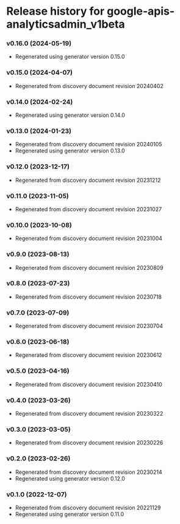 # Release history for google-apis-analyticsadmin_v1beta

### v0.16.0 (2024-05-19)

* Regenerated using generator version 0.15.0

### v0.15.0 (2024-04-07)

* Regenerated from discovery document revision 20240402

### v0.14.0 (2024-02-24)

* Regenerated using generator version 0.14.0

### v0.13.0 (2024-01-23)

* Regenerated from discovery document revision 20240105
* Regenerated using generator version 0.13.0

### v0.12.0 (2023-12-17)

* Regenerated from discovery document revision 20231212

### v0.11.0 (2023-11-05)

* Regenerated from discovery document revision 20231027

### v0.10.0 (2023-10-08)

* Regenerated from discovery document revision 20231004

### v0.9.0 (2023-08-13)

* Regenerated from discovery document revision 20230809

### v0.8.0 (2023-07-23)

* Regenerated from discovery document revision 20230718

### v0.7.0 (2023-07-09)

* Regenerated from discovery document revision 20230704

### v0.6.0 (2023-06-18)

* Regenerated from discovery document revision 20230612

### v0.5.0 (2023-04-16)

* Regenerated from discovery document revision 20230410

### v0.4.0 (2023-03-26)

* Regenerated from discovery document revision 20230322

### v0.3.0 (2023-03-05)

* Regenerated from discovery document revision 20230226

### v0.2.0 (2023-02-26)

* Regenerated from discovery document revision 20230214
* Regenerated using generator version 0.12.0

### v0.1.0 (2022-12-07)

* Regenerated from discovery document revision 20221129
* Regenerated using generator version 0.11.0

